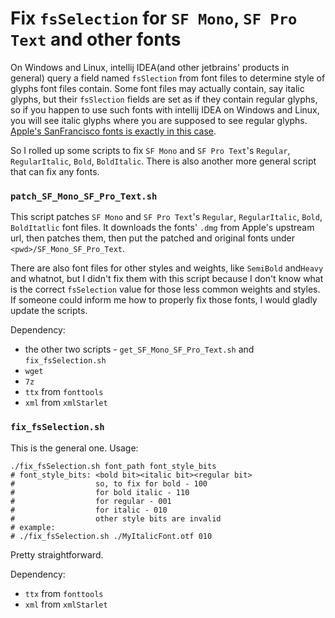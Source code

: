 # Fix `fsSelection` for `SF Mono`, `SF Pro Text` and other fonts

On Windows and Linux, intellij IDEA(and other jetbrains' products in general) query a field named `fsSlection` from font files to determine style of glyphs font files contain. Some font files may actually contain, say italic glyphs, but their `fsSlection` fields are set as if they contain regular glyphs, so if you happen to use such fonts with intellij IDEA on Windows and Linux, you will see italic glyphs where you are supposed to see regular glyphs. [Apple's SanFrancisco fonts is exactly in this case](https://youtrack.jetbrains.com/issue/JBR-806#focus=Comments-27-2890679.0-0).

So I rolled up some scripts to fix `SF Mono` and `SF Pro Text`'s `Regular`, `RegularItalic`, `Bold`, `BoldItalic`. There is also another more general script that can fix any fonts.

### `patch_SF_Mono_SF_Pro_Text.sh`

This script patches `SF Mono` and `SF Pro Text`'s `Regular`, `RegularItalic`, `Bold`, `BoldItatlic` font files. It downloads the fonts' `.dmg` from Apple's upstream url, then patches them, then put the patched and original fonts under `<pwd>/SF_Mono_SF_Pro_Text`.

There are also font files for other styles and weights, like `SemiBold` and`Heavy` and whatnot, but I didn't fix them with this script because I don't know what is the correct `fsSelection` value for those less common weights and styles. If someone could inform me how to properly fix those fonts, I would gladly update the scripts.

Dependency:

* the other two scripts - `get_SF_Mono_SF_Pro_Text.sh` and `fix_fsSelection.sh`
* `wget`
* `7z`
* `ttx` from `fonttools`
* `xml` from `xmlStarlet`

### `fix_fsSelection.sh`

This is the general one. Usage:

```shell
./fix_fsSelection.sh font_path font_style_bits
# font_style_bits: <bold bit><italic bit><regular bit>
#                  so, to fix for bold - 100
#                  for bold italic - 110
#                  for regular - 001
#                  for italic - 010
#                  other style bits are invalid
# example:
# ./fix_fsSelection.sh ./MyItalicFont.otf 010
```

Pretty straightforward.

Dependency:

* `ttx` from `fonttools`
* `xml` from `xmlStarlet`
